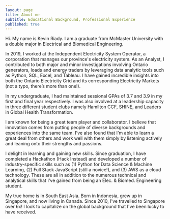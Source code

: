```yaml
---
layout: page
title: About me
subtitle: Educational Background, Professional Experience
published: true
---
```

Hi. My name is Kevin Riady. I am a graduate from McMaster University with a double major in Electrical and Biomedical Engineering.

In 2019, I worked at the Independent Electricity System Operator, a corporation that manages our province's electricity system. As an Analyst, I contributed to both major and minor investigations involving Ontario generators, loads and energy traders by leveraging data analytic tools such as Python, SQL, Excel, and Tableau. I have gained incredible insights into both the Ontario Electricity Grid and its corresponding Electricity Markets (not a typo, there’s more than one!).

In my undergraduate, I had maintained sessional GPAs of 3.7 and 3.9 in my first and final year respectively. I was also involved at a leadership capacity in three different student clubs namely Hamilton CCF, SHINE, and Leaders in Global Health Transformation.

I am known for being a great team player and collaborator. I believe that innovation comes from putting people of diverse backgrounds and experiences into the same team. I've also found that I'm able to learn a great deal from others and work well with them simply by listening actively and leaning onto their strengths and passions.

I delight in learning and gaining new skills. Since graduation, I have completed a Hackathon (Hack Instead) and developed a number of industry-specific skills such as (1) Python for Data Science & Machine Learning, (2) Full Stack JavaScript (still a novice!), and (3) AWS as a cloud technology. These are all in addition to the numerous technical and analytical skills that I've gained from being an Elec. & Biomed. Engineering student.

My true home is in South East Asia. Born in Indonesia, grew up in Singapore, and now living in Canada. Since 2010, I've travelled to Singapore over 6x! I look to capitalize on the global background that I've been lucky to have received. 
